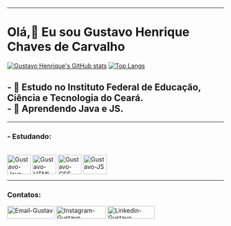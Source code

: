 <hr>
<h1> Olá,👋 Eu sou Gustavo Henrique Chaves de Carvalho </h1>

[![Gustavo Henrique's GitHub stats](https://github-readme-stats.vercel.app/api?username=GustavoHenrique07&hide=issues&icons=true&theme=dark)](https://github.com/GustavoHenrique07/github-readme-stats)
[![Top Langs](https://github-readme-stats.vercel.app/api/top-langs/?username=GustavoHenrique07&layout=compact&theme=dark)](https://github.com/GustavoHenrique07/github-readme-stats)

<h2>
- 🔭 Estudo no Instituto Federal de Educação, Ciência e Tecnologia do Ceará. <br>
- 🌱 Aprendendo Java e JS.
</h2>

<hr>

<h3>
  - Estudando: 
</h3>

<div>
  <br>
  <img align="center" alt="Gustavo-Java" height="45" width="55" src="https://cdn.jsdelivr.net/gh/devicons/devicon/icons/java/java-original.svg" />
  <img align="center" alt="Gustavo-HTML" height="45" width="55" src="https://cdn.jsdelivr.net/gh/devicons/devicon/icons/html5/html5-original.svg" />
  <img align="center" alt="Gustavo-CSS" height="45" width="55" src="https://cdn.jsdelivr.net/gh/devicons/devicon/icons/css3/css3-original.svg" />
  <img align= "center" alt="Gustavo-JS" height="45" width="55" src="https://cdn.jsdelivr.net/gh/devicons/devicon/icons/javascript/javascript-plain.svg" />
</h3>
  </div>
  <hr>

  <h3>Contatos:</h3>
<div>
<a target="_blank" href="mailto:gustavohcc68@gmail.com"> <img height="30" width="110" alt="Email-Gustav" src="https://img.shields.io/badge/Gmail-D14836?style=for-the  badge&logo=gmail&logoColor=white"/></a>
<a target="_blank" href="https://www.instagram.com/_gustavohcc_/"> <img height="30" width="115" alt="Instagram-Gustavo" src="https://img.shields.io/badge/Gmail-D14836?style=for-the-badge&logo=gmail&logoColor=white"/></a> 
<a target="_blank" href="https://www.linkedin.com/in/gustavo-henrique-chaves-de-carvalho-b990b6276/"> <img height="30" width="110" alt="Linkedin-Gustavo" src="https://img.shields.io/badge/LinkedIn-0077B5?style=for-the-badge&logo=linkedin&logoColor=white"/></a>

</div>

